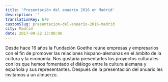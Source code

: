 ```yaml
---
title: 'Presentación del anuario 2016 en Madrid'
description: ''
translationKey: 670
customSlug: presentacion-del-anuario-2016-madrid
city: Madrid
date: 2017-09-22 13:00:00
---
```


Desde hace 16 años la Fundación Goethe reúne empresas y empresarios con el fin de promover las relaciones hispano-alemanas en el ámbito de la cultura y la economía. Nos gustaría presentarles los proyectos culturales con los que hemos fomentado el diálogo entre la cultura alemana y española y sus representantes. Después de la presentación del anuario les invitamos a un almuerzo.
